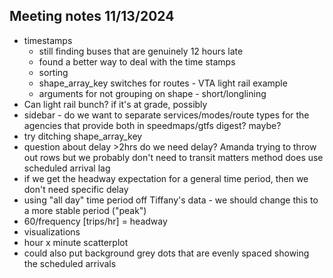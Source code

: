 ## Meeting notes 11/13/2024
* timestamps
    * still finding buses that are genuinely 12 hours late
    * found a better way to deal with the time stamps
    * sorting
    * shape_array_key switches for routes - VTA light rail example 
    * arguments for not grouping on shape - short/longlining 
* Can light rail bunch? if it's at grade, possibly 
* sidebar - do we want to separate services/modes/route types for the agencies that provide both in speedmaps/gtfs digest? maybe? 
* try ditching shape_array_key
* question about delay >2hrs
    do we need delay?
    Amanda trying to throw out rows but we probably don't need to
    transit matters method does use scheduled arrival lag 
* if we get the headway expectation for a general time period, then we don't need specific delay 
* using "all day" time period off Tiffany's data - we should change this to a more stable period ("peak") 
* 60/frequency [trips/hr] = headway
* visualizations
* hour x minute scatterplot 
* could also put background grey dots that are evenly spaced showing the scheduled arrivals